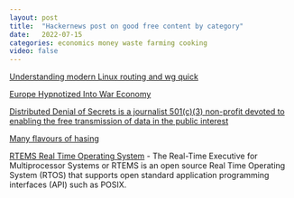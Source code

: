 ```yaml
---
layout: post
title:  "Hackernews post on good free content by category"
date:   2022-07-15
categories: economics money waste farming cooking
video: false
---
```


[Understanding modern Linux routing and wg quick](https://ro-che.info/articles/2021-02-27-linux-routing)

[Europe Hypnotized Into War Economy](https://www.zerohedge.com/geopolitical/vilches-europe-hypnotized-war-economy)

[Distributed Denial of Secrets is a journalist 501(c)(3) non-profit devoted to enabling the free transmission of data in the public interest](https://ddosecrets.com/wiki/Distributed_Denial_of_Secrets)

[Many flavours of hasing](https://notes.volution.ro/v1/2022/07/notes/1290a79c/)

[RTEMS Real Time Operating System](https://www.rtems.org/) - The Real-Time Executive for Multiprocessor Systems or RTEMS is an open source Real Time Operating System (RTOS) that supports open standard application programming interfaces (API) such as POSIX.
